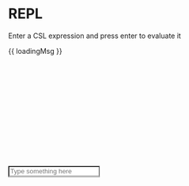 # REPL

Enter a CSL expression and press enter to evaluate it

<div class="relative">
    <div v-if="loadingMsg" class="absolute top-0 bottom-0 left-0 right-0 flex items-center justify-center text-2xl text-white bg-gray-700 bg-opacity-75">
        {{ loadingMsg }}
    </div>
    <div style="height: 16em; overflow-y: auto" ref="logWrapper">
        <LogPane :logs="logs" />
    </div>
    <input 
        type="text" 
        placeholder="Type something here" 
        v-model="replInput" 
        class="prompt" 
        @keydown.enter="execute"
        @keydown.up="upHistory"
        @keydown.down="downHistory" />
</div>

<style>
@import 'conductorr-lib/dist/style.css';

.prompt {
    @apply w-full p-1 text-lg text-white border-4 border-white !important;
    border-bottom: 4px solid #bbb !important;
}
.prompt::placeholder {
    @apply text-white;
}
</style>

<script>
import { DateTime } from "luxon";
import { LogPane } from 'conductorr-lib'

export default {
    data() {
        return {
            replInput: '',
            logs: [],
            history: [],
            historyIndex: 0,
            loadingMsg: "Loading CSL WebAssembly module...",
            lastRetryTime: new Date().getTime(),
        }
    },
    components: {
        LogPane
    },
    methods: {
        initCSL() {
            let go = new Go();

            if (typeof WebAssembly === "object"
             && typeof WebAssembly.instantiateStreaming === "function") {
                WebAssembly.instantiateStreaming(
                    fetch("/csl.wasm"),
                    go.importObject
                ).then(async (result) => {
                    this.loadingMsg = ""
                    await go.run(result.instance);
                    const now = new Date().getTime()
                    if (now - this.lastRetryTime > 2000) {
                        this.initCSL();
                    } else {
                        this.loadingMsg = "Time since last WebAssembly initialization attempt is less than the minimum of 20 seconds. Refresh the page to reattempt initialization"
                    }
                }).catch(() => {
                    this.loadingMsg = "Error downloading WebAssembly module"
                })
            } else {
                this.loadingMsg = "WebAssembly is not supported by your browser"
            }
        },
        upHistory() {
            if(this.historyIndex > 0) {
                this.historyIndex --;
            }
            this.replInput = this.history[this.historyIndex];
        },
        downHistory() {
            if(this.historyIndex <= this.history.length - 1) {
                this.historyIndex ++;
            } 
            if (this.historyIndex == this.history.length) {
                this.replInput = ''
            } else {
                this.replInput = this.history[this.historyIndex];
            }
        },
        execute() {
            if(this.history[this.history.length - 1] != this.replInput) {
                this.history.push(this.replInput);
            }
            this.historyIndex = this.history.length;
            this.pushOutput(this.replInput, "default", "italic")
            Execute(this.replInput, (ok, err, result) => {
                this.replInput = '';
                if (!ok) {
                    this.pushOutput("Execution error: " + err, "danger", "bold");
                } else if (result || result === 0 || result === false) {
                    console.log(result);
                    this.pushOutput(result, "success", "bold");
                } else {
                    this.pushOutput("null", "warning", "bold");
                }
            });
        },
        pushOutput(msg, variant, decoration) {
            const output = {
                msg,
                variant,
                decoration,
                timestamp: DateTime.now(),
            };
            this.logs.push(output);
        },
    },
    mounted() {
        this.initCSL();
    },
    watch: {
        logs: {
            handler: function(){
                this.$nextTick(() => {
                    this.$refs.logWrapper.scrollTop = this.$refs.logWrapper.scrollHeight;
                })
            },
            deep: true
        }
    }
}
</script>

